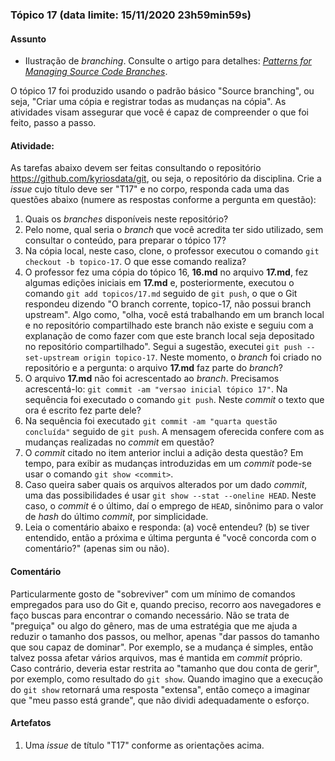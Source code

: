 ### Tópico 17 (data limite: **15/11/2020 23h59min59s**)

#### Assunto

- Ilustração de _branching_. Consulte o artigo para detalhes: [_Patterns for Managing Source Code Branches_](https://martinfowler.com/articles/branching-patterns.html).

O tópico 17 foi produzido usando o padrão básico "Source branching", ou seja, "Criar uma cópia e registrar todas as mudanças na cópia". As atividades visam
assegurar que você é capaz de compreender o que foi feito, passo a passo.

#### Atividade:

As tarefas abaixo devem ser feitas consultando o repositório https://github.com/kyriosdata/git, ou seja, o repositório da disciplina. Crie a _issue_ cujo
título deve ser "T17" e no corpo, responda cada uma das questões abaixo (numere as respostas conforme a pergunta em questão):

1. Quais os _branches_ disponíveis neste repositório?
1. Pelo nome, qual seria o _branch_ que você acredita ter sido utilizado, sem consultar o conteúdo, para preparar o tópico 17?
1. Na cópia local, neste caso, clone, o professor executou o comando `git checkout -b topico-17`. O que esse comando realiza?
1. O professor fez uma cópia do tópico 16, **16.md** no arquivo **17.md**,
   fez algumas edições iniciais em **17.md** e, posteriormente, executou o comando `git add topicos/17.md` seguido de `git push`, o que o Git respondeu dizendo "O branch corrente, topico-17, não possui branch upstream". Algo como, "olha, você está trabalhando em um branch local e no repositório compartilhado este branch não existe e seguiu com a explanação de como fazer com que este
   branch local seja depositado no repositório compartilhado". Segui a sugestão, executei `git push --set-upstream origin topico-17`. Neste momento, o _branch_ foi criado no repositório e a pergunta: o arquivo **17.md** faz parte do _branch_?
1. O arquivo **17.md** não foi acrescentado ao _branch_. Precisamos acrescentá-lo: `git commit -am "versao inicial tópico 17"`. Na sequência foi executado o comando `git push`. Neste _commit_ o texto que ora é escrito fez parte dele?
1. Na sequência foi executado `git commit -am "quarta questão concluída"` seguido de `git push`. A mensagem oferecida confere com as mudanças realizadas no _commit_ em questão?
1. O _commit_ citado no item anterior inclui a adição desta questão? Em tempo, para exibir as mudanças introduzidas em um _commit_ pode-se usar o comando `git show <commit>`.
1. Caso queira saber quais os arquivos alterados por um dado _commit_, uma das possibilidades é usar `git show --stat --oneline HEAD`. Neste caso, o _commit_ é o último, daí o emprego de `HEAD`, sinônimo para o valor de _hash_ do último _commit_, por simplicidade.
1. Leia o comentário abaixo e responda: (a) você entendeu? (b) se tiver entendido, então a próxima e última pergunta é "você concorda com o comentário?" (apenas sim ou não).

#### Comentário

Particularmente gosto de "sobreviver" com um mínimo de comandos empregados para uso do Git e, quando preciso, recorro aos navegadores e faço buscas para encontrar o comando necessário. Não se trata de "preguiça" ou algo do gênero,
mas de uma estratégia que me ajuda a reduzir o tamanho dos passos, ou melhor,
apenas "dar passos do tamanho que sou capaz de dominar". Por exemplo, se a mudança é simples, então talvez possa afetar vários arquivos, mas é mantida em _commit_ próprio. Caso contrário, deveria estar restrita ao "tamanho que dou conta de gerir", por exemplo, como resultado do `git show`. Quando imagino que a execução do `git show` retornará uma resposta "extensa", então começo a imaginar que "meu passo está grande", que não dividi adequadamente o esforço.

#### Artefatos

1. Uma _issue_ de título "T17" conforme as orientações acima.
